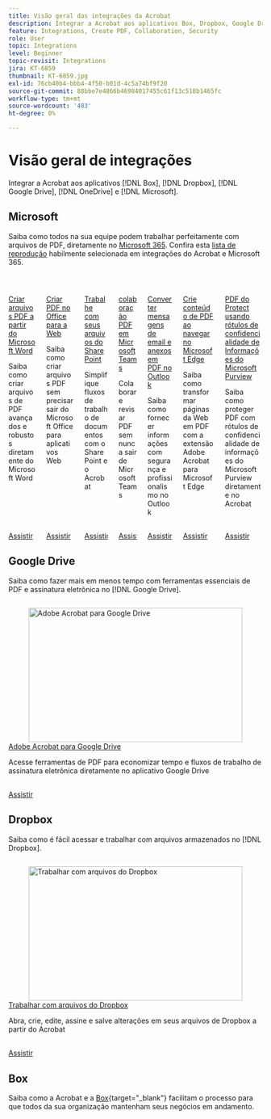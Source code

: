 ```yaml
---
title: Visão geral das integrações da Acrobat
description: Integrar a Acrobat aos aplicativos Box, Dropbox, Google Drive, OneDrive e Microsoft
feature: Integrations, Create PDF, Collaboration, Security
role: User
topic: Integrations
level: Beginner
topic-revisit: Integrations
jira: KT-6859
thumbnail: KT-6859.jpg
exl-id: 76cb40b4-bbb4-4f50-b01d-4c5a74bf9f20
source-git-commit: 88bbe7e4866b46984017455c61f13c518b1465fc
workflow-type: tm+mt
source-wordcount: '483'
ht-degree: 0%

---
```


# Visão geral de integrações

Integrar a Acrobat aos aplicativos [!DNL Box], [!DNL Dropbox], [!DNL Google Drive], [!DNL OneDrive] e [!DNL Microsoft].

## Microsoft

Saiba como todos na sua equipe podem trabalhar perfeitamente com arquivos de PDF, diretamente no [Microsoft 365](https://www.adobe.com/documentcloud/integrations/microsoft-office-365.html). Confira esta [lista de reprodução](https://experienceleague.adobe.com/pt-br/playlists/acrobat-integrate-microsoft-365) habilmente selecionada em integrações do Acrobat e Microsoft 365.


<!-- START CARDS HTML - DO NOT MODIFY BY HAND -->
<div class="columns">
    <div class="column is-half-tablet is-half-desktop is-one-third-widescreen" aria-label="Create PDF files from Microsoft Word">
        <div class="card" style="height: 100%; display: flex; flex-direction: column; height: 100%;">
            <div class="card-image">
                <figure class="image x-is-16by9">
                    <a href="https://experienceleague.adobe.com/pt-br/docs/document-cloud-learn/acrobat-learning/integrations/createfromword" title="Criar arquivos PDF a partir do Microsoft Word" target="_self" rel="referrer">
                        <img class="is-bordered-r-small" src="https://experienceleague.adobe.com/pt-br/docs/document-cloud-learn/acrobat-learning/integrations/media_160850f4e616bba4cc020274b0bb208219bc5ba9a.png?width=400&format=webply&optimize=medium" alt="Criar arquivos PDF a partir do Microsoft Word"
                             style="width: 100%; aspect-ratio: 16 / 9; object-fit: cover; overflow: hidden; display: block; margin: auto;">
                    </a>
                </figure>
            </div>
            <div class="card-content is-padded-small" style="display: flex; flex-direction: column; flex-grow: 1; justify-content: space-between;">
                <div class="top-card-content">
                    <p class="headline is-size-6 has-text-weight-bold">
                        <a href="https://experienceleague.adobe.com/pt-br/docs/document-cloud-learn/acrobat-learning/integrations/createfromword" target="_self" rel="referrer" title="Criar arquivos PDF a partir do Microsoft Word">Criar arquivos PDF a partir do Microsoft Word</a>
                    </p>
                    <p class="is-size-6">Saiba como criar arquivos de PDF avançados e robustos diretamente do Microsoft Word</p>
                </div>
                <a href="https://experienceleague.adobe.com/pt-br/docs/document-cloud-learn/acrobat-learning/integrations/createfromword" target="_self" rel="referrer" class="spectrum-Button spectrum-Button--outline spectrum-Button--primary spectrum-Button--sizeM" style="align-self: flex-start; margin-top: 1rem;">
                    <span class="spectrum-Button-label has-no-wrap has-text-weight-bold">Assistir</span>
                </a>
            </div>
        </div>
    </div>
    <div class="column is-half-tablet is-half-desktop is-one-third-widescreen" aria-label="Create PDFs in Office for the web">
        <div class="card" style="height: 100%; display: flex; flex-direction: column; height: 100%;">
            <div class="card-image">
                <figure class="image x-is-16by9">
                    <a href="https://experienceleague.adobe.com/pt-br/docs/document-cloud-learn/acrobat-learning/integrations/createofficeweb" title="Criar PDF no Office para Web" target="_self" rel="referrer">
                        <img class="is-bordered-r-small" src="https://experienceleague.adobe.com/pt-br/docs/document-cloud-learn/acrobat-learning/integrations/media_18aa95e189db566b04ebc9fbe5b06bf2824641c4d.png?width=400&format=webply&optimize=medium" alt="Criar PDF no Office para Web"
                             style="width: 100%; aspect-ratio: 16 / 9; object-fit: cover; overflow: hidden; display: block; margin: auto;">
                    </a>
                </figure>
            </div>
            <div class="card-content is-padded-small" style="display: flex; flex-direction: column; flex-grow: 1; justify-content: space-between;">
                <div class="top-card-content">
                    <p class="headline is-size-6 has-text-weight-bold">
                        <a href="https://experienceleague.adobe.com/pt-br/docs/document-cloud-learn/acrobat-learning/integrations/createofficeweb" target="_self" rel="referrer" title="Criar PDF no Office para Web">Criar PDF no Office para a Web</a>
                    </p>
                    <p class="is-size-6">Saiba como criar arquivos PDF sem precisar sair do Microsoft Office para aplicativos Web</p>
                </div>
                <a href="https://experienceleague.adobe.com/pt-br/docs/document-cloud-learn/acrobat-learning/integrations/createofficeweb" target="_self" rel="referrer" class="spectrum-Button spectrum-Button--outline spectrum-Button--primary spectrum-Button--sizeM" style="align-self: flex-start; margin-top: 1rem;">
                    <span class="spectrum-Button-label has-no-wrap has-text-weight-bold">Assistir</span>
                </a>
            </div>
        </div>
    </div>
    <div class="column is-half-tablet is-half-desktop is-one-third-widescreen" aria-label="Work with your SharePoint files">
        <div class="card" style="height: 100%; display: flex; flex-direction: column; height: 100%;">
            <div class="card-image">
                <figure class="image x-is-16by9">
                    <a href="https://experienceleague.adobe.com/pt-br/docs/document-cloud-learn/acrobat-learning/integrations/acrobatandsp" title="Trabalhe com seus arquivos do SharePoint" target="_self" rel="referrer">
                        <img class="is-bordered-r-small" src="https://experienceleague.adobe.com/pt-br/docs/document-cloud-learn/acrobat-learning/integrations/media_11c43a21e8c6e903139e82e352cdc6a5cea8fc0b0.png?width=400&format=webply&optimize=medium" alt="Trabalhe com seus arquivos do SharePoint"
                             style="width: 100%; aspect-ratio: 16 / 9; object-fit: cover; overflow: hidden; display: block; margin: auto;">
                    </a>
                </figure>
            </div>
            <div class="card-content is-padded-small" style="display: flex; flex-direction: column; flex-grow: 1; justify-content: space-between;">
                <div class="top-card-content">
                    <p class="headline is-size-6 has-text-weight-bold">
                        <a href="https://experienceleague.adobe.com/pt-br/docs/document-cloud-learn/acrobat-learning/integrations/acrobatandsp" target="_self" rel="referrer" title="Trabalhe com seus arquivos do SharePoint">Trabalhe com seus arquivos do SharePoint</a>
                    </p>
                    <p class="is-size-6">Simplifique fluxos de trabalho de documentos com o SharePoint e o Acrobat</p>
                </div>
                <a href="https://experienceleague.adobe.com/pt-br/docs/document-cloud-learn/acrobat-learning/integrations/acrobatandsp" target="_self" rel="referrer" class="spectrum-Button spectrum-Button--outline spectrum-Button--primary spectrum-Button--sizeM" style="align-self: flex-start; margin-top: 1rem;">
                    <span class="spectrum-Button-label has-no-wrap has-text-weight-bold">Assistir</span>
                </a>
            </div>
        </div>
    </div>
    <div class="column is-half-tablet is-half-desktop is-one-third-widescreen" aria-label="PDF collaboration in Microsoft Teams">
        <div class="card" style="height: 100%; display: flex; flex-direction: column; height: 100%;">
            <div class="card-image">
                <figure class="image x-is-16by9">
                    <a href="https://experienceleague.adobe.com/pt-br/docs/document-cloud-learn/acrobat-learning/integrations/acrobatandteams" title="Colaboração de PDF em Microsoft Teams" target="_self" rel="referrer">
                        <img class="is-bordered-r-small" src="https://experienceleague.adobe.com/pt-br/docs/document-cloud-learn/acrobat-learning/integrations/media_188870a15e61bcc699e58800392f30c1122ec61df.png?width=400&format=webply&optimize=medium" alt="Colaboração de PDF em Microsoft Teams"
                             style="width: 100%; aspect-ratio: 16 / 9; object-fit: cover; overflow: hidden; display: block; margin: auto;">
                    </a>
                </figure>
            </div>
            <div class="card-content is-padded-small" style="display: flex; flex-direction: column; flex-grow: 1; justify-content: space-between;">
                <div class="top-card-content">
                    <p class="headline is-size-6 has-text-weight-bold">
                        <a href="https://experienceleague.adobe.com/pt-br/docs/document-cloud-learn/acrobat-learning/integrations/acrobatandteams" target="_self" rel="referrer" title="Colaboração de PDF em Microsoft Teams">colaboração PDF em Microsoft Teams</a>
                    </p>
                    <p class="is-size-6">Colaborar e revisar PDF sem nunca sair de Microsoft Teams</p>
                </div>
                <a href="https://experienceleague.adobe.com/pt-br/docs/document-cloud-learn/acrobat-learning/integrations/acrobatandteams" target="_self" rel="referrer" class="spectrum-Button spectrum-Button--outline spectrum-Button--primary spectrum-Button--sizeM" style="align-self: flex-start; margin-top: 1rem;">
                    <span class="spectrum-Button-label has-no-wrap has-text-weight-bold">Assistir</span>
                </a>
            </div>
        </div>
    </div>
    <div class="column is-half-tablet is-half-desktop is-one-third-widescreen" aria-label="Convert email messages and attachments to PDF in Outlook">
        <div class="card" style="height: 100%; display: flex; flex-direction: column; height: 100%;">
            <div class="card-image">
                <figure class="image x-is-16by9">
                    <a href="https://experienceleague.adobe.com/pt-br/docs/document-cloud-learn/acrobat-learning/integrations/outlook" title="Converta mensagens de e-mail e anexos em PDF no Outlook" target="_self" rel="referrer">
                        <img class="is-bordered-r-small" src="https://experienceleague.adobe.com/pt-br/docs/document-cloud-learn/acrobat-learning/integrations/media_1ec7f9367d8d7b1377ae45b9701b9c5556a07484e.png?width=400&format=webply&optimize=medium" alt="Converta mensagens de e-mail e anexos em PDF no Outlook"
                             style="width: 100%; aspect-ratio: 16 / 9; object-fit: cover; overflow: hidden; display: block; margin: auto;">
                    </a>
                </figure>
            </div>
            <div class="card-content is-padded-small" style="display: flex; flex-direction: column; flex-grow: 1; justify-content: space-between;">
                <div class="top-card-content">
                    <p class="headline is-size-6 has-text-weight-bold">
                        <a href="https://experienceleague.adobe.com/pt-br/docs/document-cloud-learn/acrobat-learning/integrations/outlook" target="_self" rel="referrer" title="Converta mensagens de e-mail e anexos em PDF no Outlook">Converter mensagens de email e anexos em PDF no Outlook</a>
                    </p>
                    <p class="is-size-6">Saiba como fornecer informações com segurança e profissionalismo no Outlook</p>
                </div>
                <a href="https://experienceleague.adobe.com/pt-br/docs/document-cloud-learn/acrobat-learning/integrations/outlook" target="_self" rel="referrer" class="spectrum-Button spectrum-Button--outline spectrum-Button--primary spectrum-Button--sizeM" style="align-self: flex-start; margin-top: 1rem;">
                    <span class="spectrum-Button-label has-no-wrap has-text-weight-bold">Assistir</span>
                </a>
            </div>
        </div>
    </div>
    <div class="column is-half-tablet is-half-desktop is-one-third-widescreen" aria-label="Create PDF content while browsing with Microsoft Edge">
        <div class="card" style="height: 100%; display: flex; flex-direction: column; height: 100%;">
            <div class="card-image">
                <figure class="image x-is-16by9">
                    <a href="https://experienceleague.adobe.com/pt-br/docs/document-cloud-learn/acrobat-learning/integrations/edge" title="Crie conteúdo de PDF ao navegar no Microsoft Edge" target="_self" rel="referrer">
                        <img class="is-bordered-r-small" src="https://experienceleague.adobe.com/pt-br/docs/document-cloud-learn/acrobat-learning/integrations/media_1c6d030256fba40db1a9b2a9bfd53798abbb5048a.png?width=400&format=webply&optimize=medium" alt="Crie conteúdo de PDF ao navegar no Microsoft Edge"
                             style="width: 100%; aspect-ratio: 16 / 9; object-fit: cover; overflow: hidden; display: block; margin: auto;">
                    </a>
                </figure>
            </div>
            <div class="card-content is-padded-small" style="display: flex; flex-direction: column; flex-grow: 1; justify-content: space-between;">
                <div class="top-card-content">
                    <p class="headline is-size-6 has-text-weight-bold">
                        <a href="https://experienceleague.adobe.com/pt-br/docs/document-cloud-learn/acrobat-learning/integrations/edge" target="_self" rel="referrer" title="Crie conteúdo de PDF ao navegar no Microsoft Edge">Crie conteúdo de PDF ao navegar no Microsoft Edge</a>
                    </p>
                    <p class="is-size-6">Saiba como transformar páginas da Web em PDF com a extensão Adobe Acrobat para Microsoft Edge</p>
                </div>
                <a href="https://experienceleague.adobe.com/pt-br/docs/document-cloud-learn/acrobat-learning/integrations/edge" target="_self" rel="referrer" class="spectrum-Button spectrum-Button--outline spectrum-Button--primary spectrum-Button--sizeM" style="align-self: flex-start; margin-top: 1rem;">
                    <span class="spectrum-Button-label has-no-wrap has-text-weight-bold">Assistir</span>
                </a>
            </div>
        </div>
    </div>
    <div class="column is-half-tablet is-half-desktop is-one-third-widescreen" aria-label="Protect PDFs using Microsoft Purview Information sensitivity labels">
        <div class="card" style="height: 100%; display: flex; flex-direction: column; height: 100%;">
            <div class="card-image">
                <figure class="image x-is-16by9">
                    <a href="https://experienceleague.adobe.com/pt-br/docs/document-cloud-learn/acrobat-learning/integrations/microsoftsensitivitylabels" title="PDF do Protect usando rótulos de confidencialidade de informações do Microsoft Purview" target="_self" rel="referrer">
                        <img class="is-bordered-r-small" src="https://experienceleague.adobe.com/pt-br/docs/document-cloud-learn/acrobat-learning/integrations/media_1085db4004c8609c978659d2faaaa254392749f9a.png?width=400&format=webply&optimize=medium" alt="PDF do Protect usando rótulos de confidencialidade de informações do Microsoft Purview"
                             style="width: 100%; aspect-ratio: 16 / 9; object-fit: cover; overflow: hidden; display: block; margin: auto;">
                    </a>
                </figure>
            </div>
            <div class="card-content is-padded-small" style="display: flex; flex-direction: column; flex-grow: 1; justify-content: space-between;">
                <div class="top-card-content">
                    <p class="headline is-size-6 has-text-weight-bold">
                        <a href="https://experienceleague.adobe.com/pt-br/docs/document-cloud-learn/acrobat-learning/integrations/microsoftsensitivitylabels" target="_self" rel="referrer" title="PDF do Protect usando rótulos de confidencialidade de informações do Microsoft Purview">PDF do Protect usando rótulos de confidencialidade de Informações do Microsoft Purview</a>
                    </p>
                    <p class="is-size-6">Saiba como proteger PDF com rótulos de confidencialidade de informações do Microsoft Purview diretamente no Acrobat</p>
                </div>
                <a href="https://experienceleague.adobe.com/pt-br/docs/document-cloud-learn/acrobat-learning/integrations/microsoftsensitivitylabels" target="_self" rel="referrer" class="spectrum-Button spectrum-Button--outline spectrum-Button--primary spectrum-Button--sizeM" style="align-self: flex-start; margin-top: 1rem;">
                    <span class="spectrum-Button-label has-no-wrap has-text-weight-bold">Assistir</span>
                </a>
            </div>
        </div>
    </div>
</div>
<!-- END CARDS HTML - DO NOT MODIFY BY HAND -->

## Google Drive

Saiba como fazer mais em menos tempo com ferramentas essenciais de PDF e assinatura eletrônica no [!DNL Google Drive].

<!-- START CARDS HTML - DO NOT MODIFY BY HAND -->
<div class="columns">
    <div class="column is-half-tablet is-half-desktop is-one-third-widescreen" aria-label="Adobe Acrobat for Google Drive">
        <div class="card" style="height: 100%; display: flex; flex-direction: column; height: 100%;">
            <div class="card-image">
                <figure class="image x-is-16by9">
                    <a href="https://experienceleague.adobe.com/pt-br/docs/document-cloud-learn/acrobat-learning/integrations/acrobatandgoogle" title="Adobe Acrobat para Google Drive" target="_self" rel="referrer">
                        <img class="is-bordered-r-small" src="https://experienceleague.adobe.com/pt-br/docs/document-cloud-learn/acrobat-learning/integrations/media_10e63a1100a749da85d52fea9c8632aa92961ea5f.png?width=400&format=webply&optimize=medium" alt="Adobe Acrobat para Google Drive"
                             style="width: 100%; aspect-ratio: 16 / 9; object-fit: cover; overflow: hidden; display: block; margin: auto;">
                    </a>
                </figure>
            </div>
            <div class="card-content is-padded-small" style="display: flex; flex-direction: column; flex-grow: 1; justify-content: space-between;">
                <div class="top-card-content">
                    <p class="headline is-size-6 has-text-weight-bold">
                        <a href="https://experienceleague.adobe.com/pt-br/docs/document-cloud-learn/acrobat-learning/integrations/acrobatandgoogle" target="_self" rel="referrer" title="Adobe Acrobat para Google Drive">Adobe Acrobat para Google Drive</a>
                    </p>
                    <p class="is-size-6">Acesse ferramentas de PDF para economizar tempo e fluxos de trabalho de assinatura eletrônica diretamente no aplicativo Google Drive</p>
                </div>
                <a href="https://experienceleague.adobe.com/pt-br/docs/document-cloud-learn/acrobat-learning/integrations/acrobatandgoogle" target="_self" rel="referrer" class="spectrum-Button spectrum-Button--outline spectrum-Button--primary spectrum-Button--sizeM" style="align-self: flex-start; margin-top: 1rem;">
                    <span class="spectrum-Button-label has-no-wrap has-text-weight-bold">Assistir</span>
                </a>
            </div>
        </div>
    </div>
</div>
<!-- END CARDS HTML - DO NOT MODIFY BY HAND -->

## Dropbox

Saiba como é fácil acessar e trabalhar com arquivos armazenados no [!DNL Dropbox].

<!-- START CARDS HTML - DO NOT MODIFY BY HAND -->
<div class="columns">
    <div class="column is-half-tablet is-half-desktop is-one-third-widescreen" aria-label="Work with files from Dropbox">
        <div class="card" style="height: 100%; display: flex; flex-direction: column; height: 100%;">
            <div class="card-image">
                <figure class="image x-is-16by9">
                    <a href="https://experienceleague.adobe.com/pt-br/docs/document-cloud-learn/acrobat-learning/integrations/acrobat-dropbox" title="Trabalhar com arquivos do Dropbox" target="_self" rel="referrer">
                        <img class="is-bordered-r-small" src="https://experienceleague.adobe.com/pt-br/docs/document-cloud-learn/acrobat-learning/integrations/media_105ee44c75a28d5f8ed139a2224a0b54293bbe7c6.png?width=400&format=webply&optimize=medium" alt="Trabalhar com arquivos do Dropbox"
                             style="width: 100%; aspect-ratio: 16 / 9; object-fit: cover; overflow: hidden; display: block; margin: auto;">
                    </a>
                </figure>
            </div>
            <div class="card-content is-padded-small" style="display: flex; flex-direction: column; flex-grow: 1; justify-content: space-between;">
                <div class="top-card-content">
                    <p class="headline is-size-6 has-text-weight-bold">
                        <a href="https://experienceleague.adobe.com/pt-br/docs/document-cloud-learn/acrobat-learning/integrations/acrobat-dropbox" target="_self" rel="referrer" title="Trabalhar com arquivos do Dropbox">Trabalhar com arquivos do Dropbox</a>
                    </p>
                    <p class="is-size-6">Abra, crie, edite, assine e salve alterações em seus arquivos de Dropbox a partir do Acrobat</p>
                </div>
                <a href="https://experienceleague.adobe.com/pt-br/docs/document-cloud-learn/acrobat-learning/integrations/acrobat-dropbox" target="_self" rel="referrer" class="spectrum-Button spectrum-Button--outline spectrum-Button--primary spectrum-Button--sizeM" style="align-self: flex-start; margin-top: 1rem;">
                    <span class="spectrum-Button-label has-no-wrap has-text-weight-bold">Assistir</span>
                </a>
            </div>
        </div>
    </div>
</div>
<!-- END CARDS HTML - DO NOT MODIFY BY HAND -->

## Box

Saiba como a Acrobat e a [Box](https://www.adobe.com/documentcloud/integrations/box.html){target="_blank"} facilitam o processo para que todos da sua organização mantenham seus negócios em andamento.
